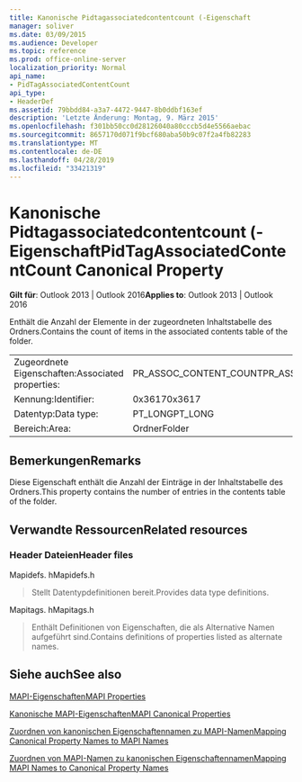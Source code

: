 ```yaml
---
title: Kanonische Pidtagassociatedcontentcount (-Eigenschaft
manager: soliver
ms.date: 03/09/2015
ms.audience: Developer
ms.topic: reference
ms.prod: office-online-server
localization_priority: Normal
api_name:
- PidTagAssociatedContentCount
api_type:
- HeaderDef
ms.assetid: 79bbdd84-a3a7-4472-9447-8b0ddbf163ef
description: 'Letzte Änderung: Montag, 9. März 2015'
ms.openlocfilehash: f301bb50cc0d28126040a80cccb5d4e5566aebac
ms.sourcegitcommit: 8657170d071f9bcf680aba50b9c07f2a4fb82283
ms.translationtype: MT
ms.contentlocale: de-DE
ms.lasthandoff: 04/28/2019
ms.locfileid: "33421319"
---
```

# <a name="pidtagassociatedcontentcount-canonical-property"></a><span data-ttu-id="15219-103">Kanonische Pidtagassociatedcontentcount (-Eigenschaft</span><span class="sxs-lookup"><span data-stu-id="15219-103">PidTagAssociatedContentCount Canonical Property</span></span>

  
  
<span data-ttu-id="15219-104">**Gilt für**: Outlook 2013 | Outlook 2016</span><span class="sxs-lookup"><span data-stu-id="15219-104">**Applies to**: Outlook 2013 | Outlook 2016</span></span> 
  
<span data-ttu-id="15219-105">Enthält die Anzahl der Elemente in der zugeordneten Inhaltstabelle des Ordners.</span><span class="sxs-lookup"><span data-stu-id="15219-105">Contains the count of items in the associated contents table of the folder.</span></span>
  
|||
|:-----|:-----|
|<span data-ttu-id="15219-106">Zugeordnete Eigenschaften:</span><span class="sxs-lookup"><span data-stu-id="15219-106">Associated properties:</span></span>  <br/> |<span data-ttu-id="15219-107">PR_ASSOC_CONTENT_COUNT</span><span class="sxs-lookup"><span data-stu-id="15219-107">PR_ASSOC_CONTENT_COUNT</span></span>  <br/> |
|<span data-ttu-id="15219-108">Kennung:</span><span class="sxs-lookup"><span data-stu-id="15219-108">Identifier:</span></span>  <br/> |<span data-ttu-id="15219-109">0x3617</span><span class="sxs-lookup"><span data-stu-id="15219-109">0x3617</span></span>  <br/> |
|<span data-ttu-id="15219-110">Datentyp:</span><span class="sxs-lookup"><span data-stu-id="15219-110">Data type:</span></span>  <br/> |<span data-ttu-id="15219-111">PT_LONG</span><span class="sxs-lookup"><span data-stu-id="15219-111">PT_LONG</span></span>  <br/> |
|<span data-ttu-id="15219-112">Bereich:</span><span class="sxs-lookup"><span data-stu-id="15219-112">Area:</span></span>  <br/> |<span data-ttu-id="15219-113">Ordner</span><span class="sxs-lookup"><span data-stu-id="15219-113">Folder</span></span>  <br/> |
   
## <a name="remarks"></a><span data-ttu-id="15219-114">Bemerkungen</span><span class="sxs-lookup"><span data-stu-id="15219-114">Remarks</span></span>

<span data-ttu-id="15219-115">Diese Eigenschaft enthält die Anzahl der Einträge in der Inhaltstabelle des Ordners.</span><span class="sxs-lookup"><span data-stu-id="15219-115">This property contains the number of entries in the contents table of the folder.</span></span> 
  
## <a name="related-resources"></a><span data-ttu-id="15219-116">Verwandte Ressourcen</span><span class="sxs-lookup"><span data-stu-id="15219-116">Related resources</span></span>

### <a name="header-files"></a><span data-ttu-id="15219-117">Header Dateien</span><span class="sxs-lookup"><span data-stu-id="15219-117">Header files</span></span>

<span data-ttu-id="15219-118">Mapidefs. h</span><span class="sxs-lookup"><span data-stu-id="15219-118">Mapidefs.h</span></span>
  
> <span data-ttu-id="15219-119">Stellt Datentypdefinitionen bereit.</span><span class="sxs-lookup"><span data-stu-id="15219-119">Provides data type definitions.</span></span>
    
<span data-ttu-id="15219-120">Mapitags. h</span><span class="sxs-lookup"><span data-stu-id="15219-120">Mapitags.h</span></span>
  
> <span data-ttu-id="15219-121">Enthält Definitionen von Eigenschaften, die als Alternative Namen aufgeführt sind.</span><span class="sxs-lookup"><span data-stu-id="15219-121">Contains definitions of properties listed as alternate names.</span></span>
    
## <a name="see-also"></a><span data-ttu-id="15219-122">Siehe auch</span><span class="sxs-lookup"><span data-stu-id="15219-122">See also</span></span>



[<span data-ttu-id="15219-123">MAPI-Eigenschaften</span><span class="sxs-lookup"><span data-stu-id="15219-123">MAPI Properties</span></span>](mapi-properties.md)
  
[<span data-ttu-id="15219-124">Kanonische MAPI-Eigenschaften</span><span class="sxs-lookup"><span data-stu-id="15219-124">MAPI Canonical Properties</span></span>](mapi-canonical-properties.md)
  
[<span data-ttu-id="15219-125">Zuordnen von kanonischen Eigenschaftennamen zu MAPI-Namen</span><span class="sxs-lookup"><span data-stu-id="15219-125">Mapping Canonical Property Names to MAPI Names</span></span>](mapping-canonical-property-names-to-mapi-names.md)
  
[<span data-ttu-id="15219-126">Zuordnen von MAPI-Namen zu kanonischen Eigenschaftennamen</span><span class="sxs-lookup"><span data-stu-id="15219-126">Mapping MAPI Names to Canonical Property Names</span></span>](mapping-mapi-names-to-canonical-property-names.md)

